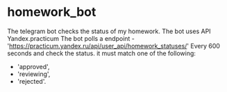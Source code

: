 # homework_bot
The telegram bot checks the status of my homework.
The bot uses API Yandex.practicum
The bot polls a endpoint - 'https://practicum.yandex.ru/api/user_api/homework_statuses/'
Every 600 seconds and check the status. it must match one of the following:
* 'approved',
* 'reviewing',
* 'rejected'.

